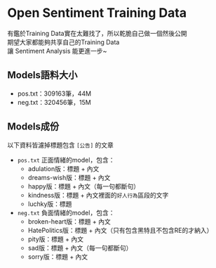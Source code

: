# Open Sentiment Training Data

有鑑於Training Data實在太難找了，所以乾脆自己做一個然後公開  
期望大家都能夠共享自己的Training Data  
讓 Sentiment Analysis 能更進一步~

## Models語料大小

* pos.txt：309163筆，44M
* neg.txt：320456筆，15M

## Models成份
以下資料皆濾掉標題包含 `[公告]` 的文章
* `pos.txt` 正面情緒的model，包含：  
  * adulation版：標題 + 內文
  * dreams-wish版：標題 + 內文
  * happy版：標題 + 內文（每一句都斷句）
  * kindness版：標題 + 內文裡面的`好人行為`區段的文字
  * luchky版：標題
* `neg.txt` 負面情緒的model，包含：  
  * broken-heart版：標題 + 內文
  * HatePolitics版：標題 + 內文（只有包含黑特且不包含RE的才納入）
  * pity版：標題 + 內文
  * sad版：標題 + 內文（每一句都斷句）
  * sorry版：標題 + 內文
